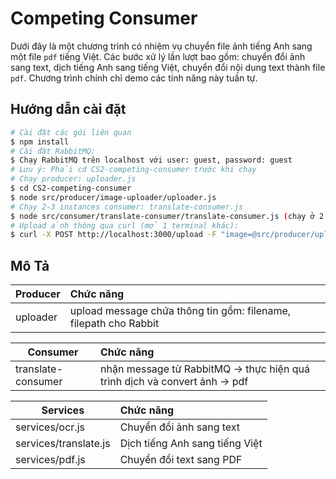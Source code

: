 # Competing Consumer
Dưới đây là một chương trình có nhiệm vụ chuyển file ảnh tiếng Anh sang một file `pdf` tiếng Việt. Các bước xử lý lần lượt bao gồm: chuyển đổi ảnh sang text, dịch tiếng Anh sang tiếng Việt, chuyển đổi nội dung text thành file `pdf`. Chương trình chính chỉ demo các tính năng này tuần tự.

## Hướng dẫn cài đặt
```sh
# Cài đặt các gói liên quan
$ npm install
# Cài đặt RabbitMQ: 
$ Chạy RabbitMQ trên localhost với user: guest, password: guest
# Lưu ý: Phải cd CS2-competing-consumer trước khi chạy
# Chạy producer: uploader.js
$ cd CS2-competing-consumer 
$ node src/producer/image-uploader/uploader.js
# Chạy 2-3 instances consumer: translate-consumer.js
$ node src/consumer/translate-consumer/translate-consumer.js (chạy ở 2 terminal khác nhau)
# Upload ảnh thông qua curl (mở 1 terminal khác): 
$ curl -X POST http://localhost:3000/upload -F "image=@src/producer/uploads/i-1.png" (tương tự với i-2, i-3)
```
## Mô Tả

| Producer | Chức năng |
|--|:--|
| uploader| upload message chứa thông tin gồm: filename, filepath cho Rabbit|

| Consumer | Chức năng |
|--|:--|
| translate-consumer| nhận message từ RabbitMQ -> thực hiện quá trình dịch và convert ảnh -> pdf|

| Services | Chức năng |
|--|:--|
| services/ocr.js | Chuyển đổi ảnh sang text |
| services/translate.js | Dịch tiếng Anh sang tiếng Việt |
| services/pdf.js | Chuyển đổi text sang PDF |